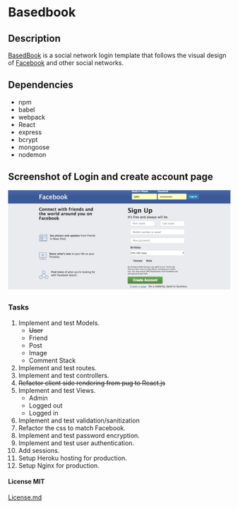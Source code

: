 # Basedbook
## Description
[BasedBook](https://basedbook.herokuapp.com) is a social network login template that follows the visual design of [Facebook](https://www.facebook.com) and other social networks.

## Dependencies 
* npm 
* babel
* webpack
* React
* express
* bcrypt
* mongoose
* nodemon

## Screenshot of Login and create account page
![BasedBook, Facebook Clone](/public/images/FacebookClone.png)

### Tasks
1. Implement and test Models.
    * ~~User~~
    * Friend
    * Post
    * Image
    * Comment Stack
2. Implement and test routes.
3. Implement and test controllers.
4. ~~Refactor client side rendering from pug to React.js~~ 
5. Implement and test Views.
    * Admin
    * Logged out
    * Logged in
6. Implement and test validation/sanitization
6. Refactor the css to match Facebook.
8. Implement and test password encryption.
9. Implement and test user authentication.
10. Add sessions.
11. Setup Heroku hosting for production.
12. Setup Nginx for production.

#### License MIT
[License.md](/LICENSE.md)
